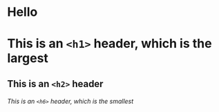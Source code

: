 # Hello

# This is an `<h1>` header, which is the largest

## This is an `<h2>` header

###### This is an `<h6>` header, which is the smallest
